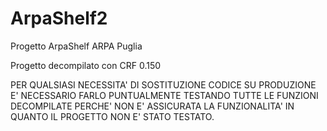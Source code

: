 # ArpaShelf2
Progetto ArpaShelf ARPA Puglia


Progetto decompilato con CRF 0.150


	
PER QUALSIASI NECESSITA' DI SOSTITUZIONE CODICE SU PRODUZIONE 
E' NECESSARIO FARLO PUNTUALMENTE TESTANDO TUTTE LE FUNZIONI DECOMPILATE 
PERCHE' NON E' ASSICURATA LA FUNZIONALITA' IN QUANTO IL PROGETTO NON E' STATO TESTATO.
